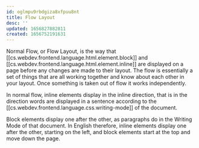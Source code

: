 ```yaml
---
id: oglmpu9rbdgiza8xfpuu8nt
title: Flow Layout
desc: ''
updated: 1656827882811
created: 1656752191631
---
```


Normal Flow, or Flow Layout, is the way that [[cs.webdev.frontend.language.html.element.block]] and [[cs.webdev.frontend.language.html.element.inline]] are displayed on a page before any changes are made to their layout. The flow is essentially a set of things that are all working together and know about each other in your layout. Once something is taken out of flow it works independently.

In normal flow, inline elements display in the inline direction, that is in the direction words are displayed in a sentence according to the [[cs.webdev.frontend.language.css.writing-mode]] of the document.

Block elements display one after the other, as paragraphs do in the Writing Mode of that document. In English therefore, inline elements display one after the other, starting on the left, and block elements start at the top and move down the page.
